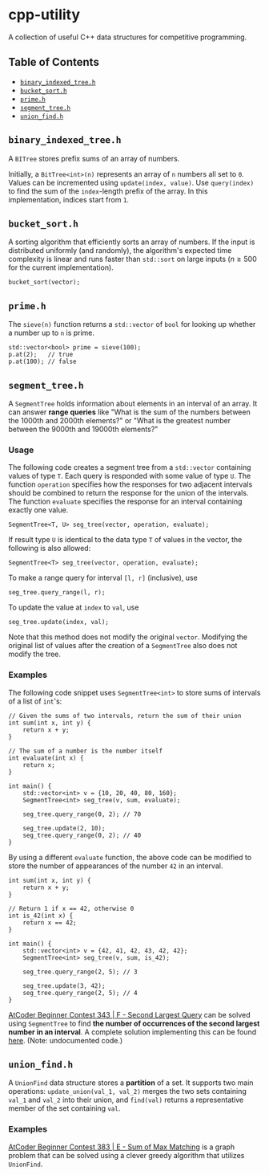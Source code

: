 # cpp-utility
A collection of useful C++ data structures for competitive programming.

## Table of Contents

- [`binary_indexed_tree.h`](#binary_indexed_treeh)
- [`bucket_sort.h`](#bucket_sorth)
- [`prime.h`](#primeh)
- [`segment_tree.h`](#segment_treeh)
- [`union_find.h`](#union_findh)

## `binary_indexed_tree.h`

A `BITree` stores prefix sums of an array of numbers.

Initially, a `BitTree<int>(n)` represents an array of `n` numbers all set to `0`.
Values can be incremented using `update(index, value)`.
Use `query(index)` to find the sum of the `index`-length prefix of the array.
In this implementation, indices start from `1`.

## `bucket_sort.h`

A sorting algorithm that efficiently sorts an array of numbers. If the input is distributed uniformly (and randomly), the algorithm's expected time complexity is linear and runs faster than `std::sort` on large inputs ($n \geq 500$ for the current implementation).

```
bucket_sort(vector);
```

## `prime.h`

The `sieve(n)` function returns a `std::vector` of `bool` for looking up whether a number up to `n` is prime.

```
std::vector<bool> prime = sieve(100);
p.at(2);   // true
p.at(100); // false
```

## `segment_tree.h`

A `SegmentTree` holds information about elements in an interval of an array.
It can answer **range queries** like "What is the sum of the numbers between the 1000th and 2000th elements?" or "What is the greatest number between the 9000th and 19000th elements?"

### Usage

The following code creates a segment tree from a `std::vector` containing values of type `T`. Each query is responded with some value of type `U`.
The function `operation` specifies how the responses for two adjacent intervals should be combined to return the response for the union of the intervals.
The function `evaluate` specifies the response for an interval containing exactly one value.

```
SegmentTree<T, U> seg_tree(vector, operation, evaluate);
```

If result type `U` is identical to the data type `T` of values in the vector, the following is also allowed:

```
SegmentTree<T> seg_tree(vector, operation, evaluate);
```

To make a range query for interval `[l, r]` (inclusive), use

```
seg_tree.query_range(l, r);
```

To update the value at `index` to `val`, use

```
seg_tree.update(index, val);
```

Note that this method does not modify the original `vector`. Modifying the original list of values after the creation of a `SegmentTree` also does not modify the tree.

### Examples

The following code snippet uses `SegmentTree<int>` to store sums of intervals of a list of `int`'s:

```
// Given the sums of two intervals, return the sum of their union
int sum(int x, int y) {
    return x + y;
}

// The sum of a number is the number itself
int evaluate(int x) {
    return x;
}

int main() {
    std::vector<int> v = {10, 20, 40, 80, 160};
    SegmentTree<int> seg_tree(v, sum, evaluate);

    seg_tree.query_range(0, 2); // 70

    seg_tree.update(2, 10);
    seg_tree.query_range(0, 2); // 40
}
```

By using a different `evaluate` function, the above code can be modified to store the number of appearances of the number `42` in an interval.

```
int sum(int x, int y) {
    return x + y;
}

// Return 1 if x == 42, otherwise 0
int is_42(int x) {
    return x == 42;
}

int main() {
    std::vector<int> v = {42, 41, 42, 43, 42, 42};
    SegmentTree<int> seg_tree(v, sum, is_42);

    seg_tree.query_range(2, 5); // 3

    seg_tree.update(3, 42);
    seg_tree.query_range(2, 5); // 4
}
```

[AtCoder Beginner Contest 343 | F - Second Largest Query](https://atcoder.jp/contests/abc343/tasks/abc343_f?lang=en) can be solved using `SegmentTree` to find **the number of occurrences of the second largest number in an interval**. A complete solution implementing this can be found [here](https://atcoder.jp/contests/abc343/submissions/60488868). (Note: undocumented code.)

## `union_find.h`

A `UnionFind` data structure stores a **partition** of a set. It supports two main operations: `update_union(val_1, val_2)` merges the two sets containing `val_1` and `val_2` into their union, and `find(val)` returns a representative member of the set containing `val`.

### Examples

[AtCoder Beginner Contest 383 | E - Sum of Max Matching](https://atcoder.jp/contests/abc383/tasks/abc383_e?lang=en) is a graph problem that can be solved using a clever greedy algorithm that utilizes `UnionFind`.
